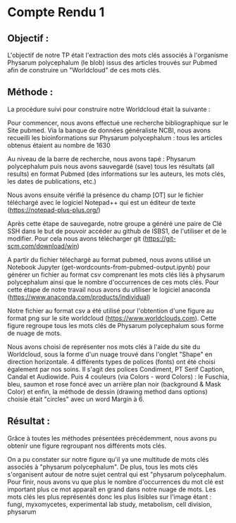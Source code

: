 # Compte Rendu 1

## Objectif : 

L'objectif de notre TP était l'extraction des mots clés associés à l'organisme Physarum polycephalum (le blob) 
issus des articles trouvés sur Pubmed afin de construire un "Worldcloud" de ces mots clés.


## Méthode :

La procédure suivi pour construire notre Worldcloud était la suivante :
 
Pour commencer, nous avons effectué une recherche bibliographique sur le Site pubmed. 
Via la banque de données généraliste NCBI, nous avons recueilli les bioinformations sur Physarum polycephalum : 
tous les articles obtenus étaient au nombre de 1630

Au niveau de la barre de recherche, nous avons tapé : Physarum polycephalum puis nous avons sauvegardé (save) 
tous les résultats (all results) en format Pubmed (des informations sur les auteurs, les mots clés, les dates de publications, etc.)

Nous avons ensuite vérifié la présence du champ [OT] sur le fichier téléchargé avec le logiciel Notepad++ 
qui est un éditeur de texte (https://notepad-plus-plus.org/)

Après cette étape de sauvegarde, notre groupe a généré une paire de Clé SSH dans le but de pouvoir 
accéder au github de ISBS1, de l'utiliser et de le modifier. Pour cela nous avons télécharger git (https://git-scm.com/download/win)

A partir du fichier téléchargé au format pubmed, nous avons utilisé un Notebook Jupyter (get-wordcounts-from-pubmed-output.ipynb) 
pour générer un fichier au format csv comprenant les mots clés liés à physarum polycephalum ainsi que le nombre d'occurrences de ces mots clés. 
Pour cette étape de notre travail nous avons du utiliser le logiciel anaconda (https://www.anaconda.com/products/individual)


Notre fichier au format csv a été utilisé pour l'obtention d'une figure au format png sur le site worldcloud (https://www.worldclouds.com). 
Cette figure regroupe tous les mots clés de Physarum polycephalum sous forme de nuage de mots.
 
Nous avons choisi de représenter nos mots clés à l'aide du site du Worldcloud, sous la forme d'un nuage trouvé dans l'onglet "Shape" en direction horizontale. 
4 différents types de polices (fonts) ont été choisi également par nos soins. Il s'agit des polices Condiment, PT Serif Caption, Candal et Audiowide. 
Puis 4 couleurs (via Colors - word Colors) : le Fuschia, bleu, saumon et rose foncé avec un arrière plan noir (background & Mask Color) et enfin, 
la méthode de dessin (drawing method dans options) choisie était "circles" avec un word Margin à 6.


## Résultat :

Grâce à toutes les méthodes présentées précédemment, nous avons pu obtenir une figure regroupant nos différents mots clés.

On a pu constater sur notre figure qu'il ya une multitude de mots clés associés à "physarum polycephalum". 
De plus, tous les mots clés s'organisent autour de  notre sujet central qui est "physarum polycephalum. Pour finir, nous avons vu que 
plus le nombre d'occurrences du mot clé est important plus ce mot apparaît en grand dans notre nuage de mots. 
Les mots clés les plus représentés donc les plus lisibles sur l'image étant : fungi, myxomycetes, experimental lab study, metabolism, cell division, physarum